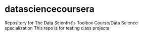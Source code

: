 datasciencecoursera
===================

Repository for The Data Scientist's Toolbox Course/Data Science specialization
This repo is for testing class projects
